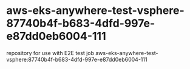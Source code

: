 # aws-eks-anywhere-test-vsphere-87740b4f-b683-4dfd-997e-e87dd0eb6004-111
repository for use with E2E test job aws-eks-anywhere-test-vsphere:87740b4f-b683-4dfd-997e-e87dd0eb6004-111
